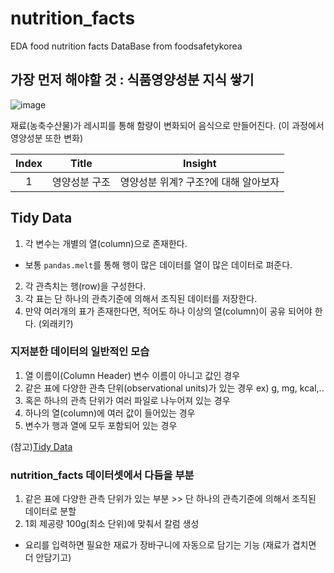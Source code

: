 # nutrition_facts
EDA food nutrition facts DataBase from foodsafetykorea 

## 가장 먼저 해야할 것 : 식품영양성분 지식 쌓기
![image](https://user-images.githubusercontent.com/40647396/165733505-b1178b5b-2b77-4b44-8e5a-f8e2be25323a.png)

재료(농축수산물)가 레시피를 통해 함량이 변화되어 음식으로 만들어진다. (이 과정에서 영양성분 또한 변화)

| Index | Title | Insight |
| :---: | :---: | :-----: |
| 1 | 영양성분 구조 | 영양성분 위계? 구조?에 대해 알아보자 | 



## Tidy Data
1. 각 변수는 개별의 열(column)으로 존재한다.
  - 보통 `pandas.melt`를 통해 행이 많은 데이터를 열이 많은 데이터로 펴준다. 
2. 각 관측치는 행(row)을 구성한다. 
3. 각 표는 단 하나의 관측기준에 의해서 조직된 데이터를 저장한다.
4. 만약 여러개의 표가 존재한다면, 적어도 하나 이상의 열(column)이 공유 되어야 한다. (외래키?)

### 지저분한 데이터의 일반적인 모습
1. 열 이름이(Column Header) 변수 이름이 아니고 값인 경우
2. 같은 표에 다양한 관측 단위(observational units)가 있는 경우 ex) g, mg, kcal,..
3. 혹은 하나의 관측 단위가 여러 파일로 나누어져 있는 경우
4. 하나의 열(column)에 여러 값이 들어있는 경우
5. 변수가 행과 열에 모두 포함되어 있는 경우

(참고)[Tidy Data](https://partrita.github.io/posts/tidy-data/)


### nutrition_facts 데이터셋에서 다듬을 부분
1. 같은 표에 다양한 관측 단위가 있는 부분 >> 단 하나의 관측기준에 의해서 조직된 데이터로 분할
2. 1회 제공량 100g(최소 단위)에 맞춰서 칼럼 생성



- 요리를 입력하면 필요한 재료가 장바구니에 자동으로 담기는 기능 (재료가 겹치면 더 안담기고)
